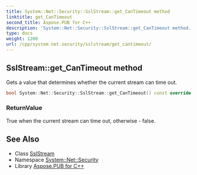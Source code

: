 ```yaml
---
title: System::Net::Security::SslStream::get_CanTimeout method
linktitle: get_CanTimeout
second_title: Aspose.PUB for C++
description: 'System::Net::Security::SslStream::get_CanTimeout method. Gets a value that determines whether the current stream can time out in C++.'
type: docs
weight: 1200
url: /cpp/system.net.security/sslstream/get_cantimeout/
---
```

## SslStream::get_CanTimeout method


Gets a value that determines whether the current stream can time out.

```cpp
bool System::Net::Security::SslStream::get_CanTimeout() const override
```


### ReturnValue

True when the current stream can time out, otherwise - false.

## See Also

* Class [SslStream](../)
* Namespace [System::Net::Security](../../)
* Library [Aspose.PUB for C++](../../../)

